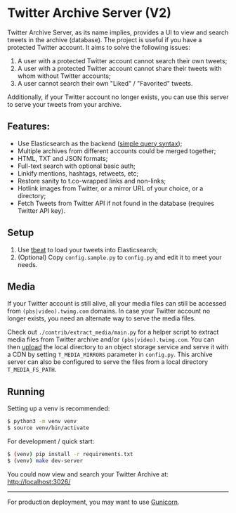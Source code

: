 # Twitter Archive Server (V2)

Twitter Archive Server, as its name implies, provides a UI to view and search tweets in the archive (database). The project is useful if you have a protected Twitter account. It aims to solve the following issues:

1. A user with a protected Twitter account cannot search their own tweets;
2. A user with a protected Twitter account cannot share their tweets with whom without Twitter accounts;
3. A user cannot search their own "Liked" / "Favorited" tweets.

Additionally, if your Twitter account no longer exists, you can use this server to serve your tweets from your archive.

## Features:

- Use Elasticsearch as the backend ([simple query syntax](https://www.elastic.co/guide/en/elasticsearch/reference/current/query-dsl-simple-query-string-query.html));
- Multiple archives from different accounts could be merged together;
- HTML, TXT and JSON formats;
- Full-text search with optional basic auth;
- Linkify mentions, hashtags, retweets, etc;
- Restore sanity to t.co-wrapped links and non-links;
- Hotlink images from Twitter, or a mirror URL of your choice, or a directory;
- Fetch Tweets from Twitter API if not found in the database (requires Twitter API key).


## Setup

1. Use [tbeat](https://github.com/wzyboy/tbeat) to load your tweets into Elasticsearch;
2. (Optional) Copy `config.sample.py` to `config.py` and edit it to meet your needs.


## Media

If your Twitter account is still alive, all your media files can still be accessed from `(pbs|video).twimg.com` domains. In case your Twitter account no longer exists, you need an alternate way to serve the media files.

Check out `./contrib/extract_media/main.py` for a helper script to extract media files from Twitter archive and/or `(pbs|video).twimg.com`. You can then [upload](https://rclone.org/) the local directory to an object storage service and serve it with a CDN by setting `T_MEDIA_MIRRORS` parameter in `config.py`. This archive server can also be configured to serve the files from a local directory `T_MEDIA_FS_PATH`.

## Running

Setting up a venv is recommended:

```bash
$ python3 -m venv venv
$ source venv/bin/activate
```

For development / quick start:

```bash
$ (venv) pip install -r requirements.txt
$ (venv) make dev-server
```

You could now view and search your Twitter Archive at: [http://localhost:3026/](http://localhost:3026/)

-----

For production deployment, you may want to use [Gunicorn](https://docs.gunicorn.org/en/stable/deploy.html).
